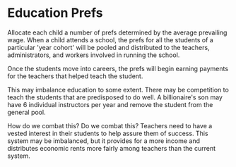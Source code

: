 # Education Prefs



Allocate each child a number of prefs determined by the average prevailing wage. When a child attends a school, the prefs for all the students of a particular 'year cohort' will be pooled and distributed to the teachers, administrators, and workers involved in running the school.



Once the students move into careers, the prefs will begin earning payments for the teachers that helped teach the student.



This may imbalance education to some extent. There may be competition to teach the students that are predisposed to do well. A billionaire's son may have 6 individual instructors per year and remove the student from the general pool.



How do we combat this? Do we combat this? Teachers need to have a vested interest in their students to help assure them of success. This system may be imbalanced, but it provides for a more income and distributes economic rents more fairly among teachers than the current system.
